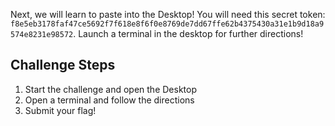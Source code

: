 Next, we will learn to paste into the Desktop!
You will need this secret token: `f8e5eb3178faf47ce5692f7f618e8f6f0e8769de7dd67ffe62b4375430a31e1b9d18a9574e8231e98572`.
Launch a terminal in the desktop for further directions!

## Challenge Steps
1. Start the challenge and open the Desktop
2. Open a terminal and follow the directions
3. Submit your flag!
